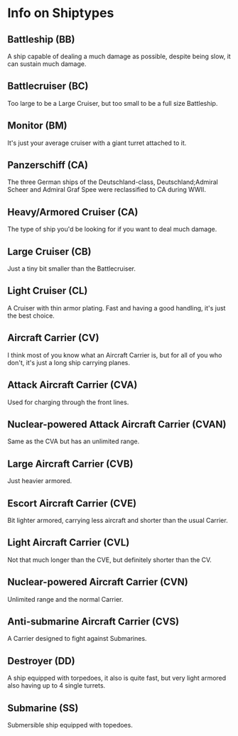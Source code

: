# Info on Shiptypes

## Battleship (BB)
A ship capable of dealing a much damage as possible, despite being slow, it can sustain much damage.

## Battlecruiser (BC)
Too large to be a Large Cruiser, but too small to be a full size Battleship.

## Monitor (BM)
It's just your average cruiser with a giant turret attached to it.

## Panzerschiff (CA)
The three German ships of the Deutschland-class, Deutschland;Admiral Scheer and Admiral Graf Spee were reclassified to CA during WWII.

## Heavy/Armored Cruiser (CA)
The type of ship you'd be looking for if you want to deal much damage.

## Large Cruiser (CB)
Just a tiny bit smaller than the Battlecruiser.

## Light Cruiser (CL)
A Cruiser with thin armor plating. Fast and having a good handling, it's just the best choice.

## Aircraft Carrier (CV)
I think most of you know what an Aircraft Carrier is, but for all of you who don't, it's just a long ship carrying planes.

## Attack Aircraft Carrier (CVA)
Used for charging through the front lines.

## Nuclear-powered Attack Aircraft Carrier (CVAN)
Same as the CVA but has an unlimited range.

## Large Aircraft Carrier (CVB)
Just heavier armored.

## Escort Aircraft Carrier (CVE)
Bit lighter armored, carrying less aircraft and shorter than the usual Carrier.

## Light Aircraft Carrier (CVL)
Not that much longer than the CVE, but definitely shorter than the CV.

## Nuclear-powered Aircraft Carrier (CVN)
Unlimited range and the normal Carrier.

## Anti-submarine Aircraft Carrier (CVS)
A Carrier designed to fight against Submarines.

## Destroyer (DD)
A ship equipped with torpedoes, it also is quite fast, but very light armored also having up to 4 single turrets.

## Submarine (SS)
Submersible ship equipped with topedoes.
